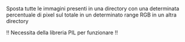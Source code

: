 Sposta tutte le immagini presenti in una directory con una determinata percentuale di pixel sul totale in un determinato range RGB in un altra directory

!! Necessita della libreria PIL per funzionare !!
